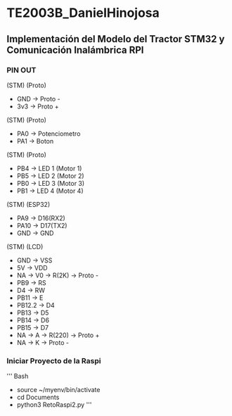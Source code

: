 # TE2003B_DanielHinojosa

## Implementación del Modelo del Tractor STM32 y Comunicación Inalámbrica RPI

### PIN OUT
(STM) (Proto)  
- GND -> Proto - 
- 3v3 -> Proto + 

(STM) (Proto)        
- PA0 -> Potenciometro 
- PA1 -> Boton         

(STM) (Proto)          
- PB4 -> LED 1 (Motor 1) 
- PB5 -> LED 2 (Motor 2) 
- PB0 -> LED 3 (Motor 3) 
- PB1 -> LED 4 (Motor 4) 

(STM) (ESP32)
- PA9 -> D16(RX2) 
- PA10 -> D17(TX2) 
- GND -> GND

(STM) (LCD)   
- GND -> VSS
- 5V  -> VDD
- NA -> V0 ->   R(2K) -> Proto -
- PB9 -> RS
- D4 -> RW
- PB11 -> E
- PB12.2 -> D4
- PB13 -> D5
- PB14 -> D6
- PB15 -> D7
- NA -> A -> R(220) -> Proto +
- NA -> K -> Proto -


### Iniciar Proyecto de la Raspi
''' Bash
- source ~/myenv/bin/activate
- cd Documents
- python3 RetoRaspi2.py
'''
